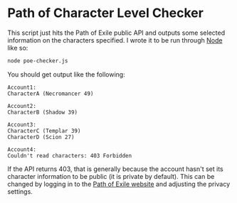 # Path of Character Level Checker

This script just hits the Path of Exile public API and outputs some selected information on the characters specified. I wrote it to be run through [Node](https://nodejs.org/) like so:

```sh
node poe-checker.js
```

You should get output like the following:

```
Account1:
CharacterA (Necromancer 49)

Account2:
CharacterB (Shadow 39)

Account3:
CharacterC (Templar 39)
CharacterD (Scion 27)

Account4:
Couldn't read characters: 403 Forbidden
```

If the API returns 403, that is generally because the account hasn't set its character information to be public (it is private by default). This can be changed by logging in to the [Path of Exile website](pathofexile.com) and adjusting the privacy settings.
